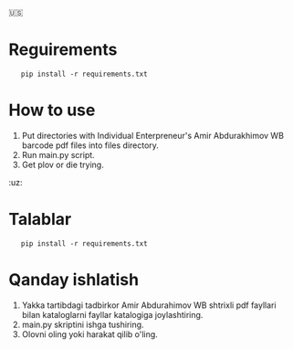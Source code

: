 :us:

# Reguirements

```console
   pip install -r requirements.txt
```


# How to use

1. Put directories with Individual Enterpreneur's Amir Abdurakhimov WB barcode pdf files into files directory.
2. Run main.py script.
3. Get plov or die trying.

:uz:

# Talablar

```console
   pip install -r requirements.txt
```

# Qanday ishlatish

1. Yakka tartibdagi tadbirkor Amir Abdurahimov WB shtrixli pdf fayllari bilan kataloglarni fayllar katalogiga joylashtiring.
2. main.py skriptini ishga tushiring.
3. Olovni oling yoki harakat qilib o'ling.
